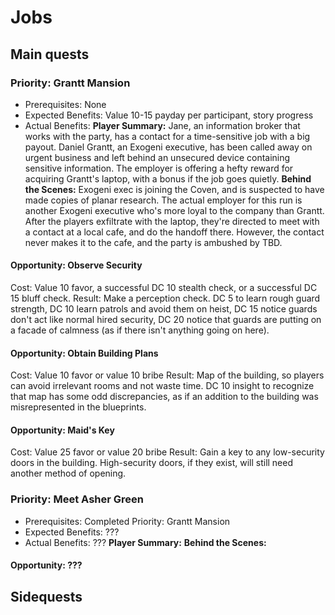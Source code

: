 # Jobs
## Main quests

### Priority: Grantt Mansion
- Prerequisites: None
- Expected Benefits: Value 10-15 payday per participant, story progress
- Actual Benefits: 
**Player Summary:** Jane, an information broker that works with the party, has a 
contact for a time-sensitive job with a big payout. Daniel Grantt, an Exogeni 
executive, has been called away on urgent business and left behind an unsecured
device containing sensitive information. The employer is offering a hefty reward
for acquiring Grantt's laptop, with a bonus if the job goes quietly. 
**Behind the Scenes:** Exogeni exec is joining the Coven, and is suspected to 
have made copies of planar research. The actual employer for this run is another
Exogeni executive who's more loyal to the company than Grantt. After the players
exfiltrate with the laptop, they're directed to meet with a contact at a local
cafe, and do the handoff there. However, the contact never makes it to the cafe, 
and the party is ambushed by TBD. 
#### Opportunity: Observe Security
Cost: Value 10 favor, a successful DC 10 stealth check, or a successful DC 15 
bluff check. 
Result: Make a perception check. DC 5 to learn rough guard strength, DC 10 learn 
patrols and avoid them on heist, DC 15 notice guards don't act like normal hired 
security, DC 20 notice that guards are putting on a facade of calmness (as if 
there isn't anything going on here). 
#### Opportunity: Obtain Building Plans
Cost: Value 10 favor or value 10 bribe
Result: Map of the building, so players can avoid irrelevant rooms and not waste
time. DC 10 insight to recognize that map has some odd discrepancies, as if an 
addition to the building was misrepresented in the blueprints. 
<!-- #### Opportunity: Janitor Uniforms
Cost: Value 20 favor or value 15 bribe
Result: All players have a uniform resembling the building janitorial staff's. 
They can walk right past most bystanders, though suspicious behavior will still
cause a confrontation.  -->
#### Opportunity: Maid's Key
Cost: Value 25 favor or value 20 bribe
Result: Gain a key to any low-security doors in the building. High-security 
doors, if they exist, will still need another method of opening. 

### Priority: Meet Asher Green
- Prerequisites: Completed Priority: Grantt Mansion
- Expected Benefits: ???
- Actual Benefits: ???
**Player Summary:** 
**Behind the Scenes:** 
#### Opportunity: ???


## Sidequests
### 
